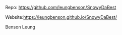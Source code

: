 Repo: https://github.com/leungbenson/SnowyDaBest

Website:https://leungbenson.github.io/SnowyDaBest/

Benson Leung